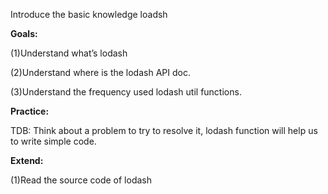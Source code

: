 Introduce the basic knowledge loadsh

**Goals:**

\(1\)Understand what’s lodash

\(2\)Understand where is the lodash API doc.

\(3\)Understand the frequency used lodash util functions.

**Practice:**

TDB: Think about a problem to try to resolve it, lodash function will help us to write simple code.

**Extend:**

\(1\)Read the source code of lodash


